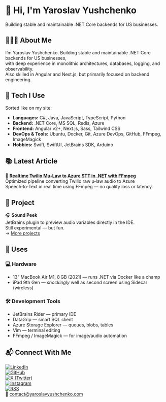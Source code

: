 # 👋 Hi, I'm Yaroslav Yushchenko
Building stable and maintainable .NET Core backends for US businesses.


## 👨🏻‍💻 About Me

I’m Yaroslav Yushchenko. Building stable and maintainable .NET Core backends for US businesses,  
with deep experience in monolithic architectures, databases, logging, and observability.  
Also skilled in Angular and Next.js, but primarily focused on backend engineering.


## 🧩 Tech I Use

Sorted like on my site:

- **Languages:** C#, Java, JavaScript, TypeScript, Python  
- **Backend:** .NET Core, MS SQL, Redis, Azure  
- **Frontend:** Angular v2+, Next.js, Sass, Tailwind CSS  
- **DevOps & Tools:** Ubuntu, Docker, Git, Azure DevOps, GitHub, FFmpeg, ImageMagick  
- **Hobbies:** Swift, SwiftUI, JetBrains SDK, Arduino  

## 📚 Latest Article

📝 [**Realtime Twilio Mu‑Law to Azure STT in .NET with FFmpeg**](https://yaroslavyushchenko.com/articles/realtime-audio-conversion)  
Optimized pipeline converting Twilio raw μ‑law audio to Azure Speech‑to‑Text in real time using FFmpeg — no quality loss or latency.



## 🧩 Project

🎧 **Sound Peek**  
JetBrains plugin to preview audio variables directly in the IDE.  
Still experimental — but fun.  
→ [More projects](https://yaroslavyushchenko.com/projects)



## 🧰 Uses

### 💻 Hardware

- 13” MacBook Air M1, 8 GB (2021) — runs .NET via Docker like a champ  
- iPad 9th Gen — *shockingly* well as second screen using Sidecar (wireless)

### 🛠 Development Tools

- JetBrains Rider — primary IDE
- DataGrip — smart SQL client
- Azure Storage Explorer — queues, blobs, tables
- Vim — terminal editing
- FFmpeg / ImageMagick — for image/audio automation



## 📬 Connect With Me

[![LinkedIn](https://img.shields.io/badge/LinkedIn-blue?style=flat&logo=linkedin)](https://www.linkedin.com/in/yaroslavyushchenko/)  
[![GitHub](https://img.shields.io/badge/GitHub-000?style=flat&logo=github)](https://github.com/yaroslavyushchenko)  
[![X (Twitter)](https://img.shields.io/badge/X-black?style=flat&logo=twitter)](https://x.com/Y__Yushchenko/)  
[![Instagram](https://img.shields.io/badge/Instagram-E4405F?style=flat&logo=instagram&logoColor=white)](https://www.instagram.com/yaroslavyushchenko/)  
[![RSS](https://img.shields.io/badge/RSS-orange?style=flat&logo=rss)](https://yaroslavyushchenko.com/feed.xml)  
📧 [contact@yaroslavyushchenko.com](mailto:contact@yaroslavyushchenko.com)
